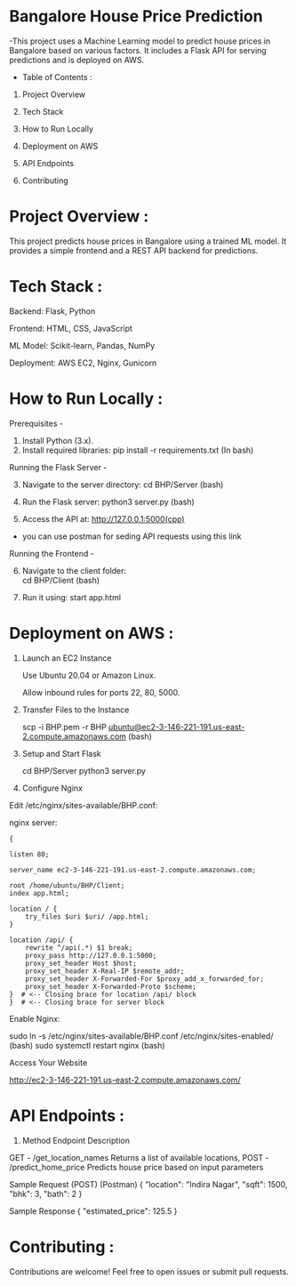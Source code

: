 # Bangalore House Price Prediction
-This project uses a Machine Learning model to predict house prices in Bangalore based on various factors. It includes a Flask API for serving predictions and is deployed on AWS.

* Table of Contents :
1) Project Overview

2) Tech Stack

3) How to Run Locally

4) Deployment on AWS

5) API Endpoints

6) Contributing

# Project Overview :
This project predicts house prices in Bangalore using a trained ML model. It provides a simple frontend and a REST API backend for predictions.

# Tech Stack :
Backend: Flask, Python

Frontend: HTML, CSS, JavaScript

ML Model: Scikit-learn, Pandas, NumPy

Deployment: AWS EC2, Nginx, Gunicorn

# How to Run Locally :
  
Prerequisites -

1) Install Python (3.x).
2) Install required libraries:
pip install -r requirements.txt (In bash)

Running the Flask Server - 

3) Navigate to the server directory: 
cd BHP/Server (bash)

4) Run the Flask server: 
python3 server.py (bash)

5) Access the API at: 
http://127.0.0.1:5000(cpp)

- you can use postman for seding API requests using this link

Running the Frontend -

6) Navigate to the client folder:  
cd BHP/Client (bash)

7) Run it using:
start app.html

# Deployment on AWS :
  
1) Launch an EC2 Instance

    Use Ubuntu 20.04 or Amazon Linux.

    Allow inbound rules for ports 22, 80, 5000.

2) Transfer Files to the Instance

    scp -i BHP.pem -r BHP ubuntu@ec2-3-146-221-191.us-east-2.compute.amazonaws.com (bash)

3) Setup and Start Flask

    cd BHP/Server
    python3 server.py
  
4) Configure Nginx

  Edit /etc/nginx/sites-available/BHP.conf:

nginx server: 
    
    {

    listen 80;
    
    server_name ec2-3-146-221-191.us-east-2.compute.amazonaws.com;

    root /home/ubuntu/BHP/Client;
    index app.html;

    location / {
        try_files $uri $uri/ /app.html;
    }

    location /api/ {
        rewrite ^/api(.*) $1 break;
        proxy_pass http://127.0.0.1:5000;
        proxy_set_header Host $host;
        proxy_set_header X-Real-IP $remote_addr;
        proxy_set_header X-Forwarded-For $proxy_add_x_forwarded_for;
        proxy_set_header X-Forwarded-Proto $scheme;
    }  # <-- Closing brace for location /api/ block
    }  # <-- Closing brace for server block   

Enable Nginx:

sudo ln -s /etc/nginx/sites-available/BHP.conf /etc/nginx/sites-enabled/ (bash)
sudo systemctl restart nginx (bash)

Access Your Website

http://ec2-3-146-221-191.us-east-2.compute.amazonaws.com/

# API Endpoints :

1) Method	Endpoint	Description

GET	- /get_location_names	Returns a list of available locations,
POST	- /predict_home_price	Predicts house price based on input parameters

Sample Request (POST)
(Postman)
{ 
    "location": "Indira Nagar",
    "sqft": 1500,
    "bhk": 3,
    "bath": 2
}

Sample Response
{
    "estimated_price": 125.5
}

# Contributing :

Contributions are welcome! Feel free to open issues or submit pull requests.
